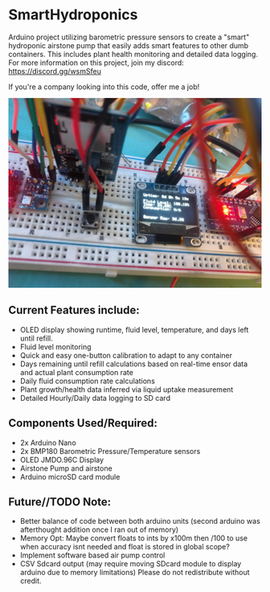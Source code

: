 # SmartHydroponics
Arduino project utilizing barometric pressure sensors to create a "smart" hydroponic airstone pump that easily adds smart features to other dumb containers. This includes plant health monitoring and detailed data logging. For more information on this project, join my discord: https://discord.gg/wsmSfeu

If you're a company looking into this code, offer me a job!

![Prototype Smart Hydroponics arduino nano unit](https://raw.githubusercontent.com/an0mali/SmartHydroponics/main/smartHP.jpg)
## Current Features include:

- OLED display showing runtime, fluid level, temperature, and days left until refill.
- Fluid level monitoring
- Quick and easy one-button calibration to adapt to any container
- Days remaining until refill calculations based on real-time ensor data and actual plant consumption rate
- Daily fluid consumption rate calculations
- Plant growth/health data inferred via liquid uptake measurement
- Detailed Hourly/Daily data logging to SD card

## Components Used/Required:

- 2x Arduino Nano
- 2x BMP180 Barometric Pressure/Temperature sensors
- OLED JMDO.96C Display
- Airstone Pump and airstone
- Arduino microSD card module

## Future//TODO Note:
- Better balance of code between both arduino units (second arduino was afterthought addition once I ran out of memory)
- Memory Opt: Maybe convert floats to ints by x100m then /100 to use when accuracy isnt needed and float is stored in global scope?
- Implement software based air pump control
- CSV Sdcard output (may require moving SDcard module to display arduino due to memory limitations)
 Please do not redistribute without credit.
